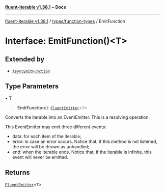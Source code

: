 [**fluent-iterable v1.38.1**](../../../README.md) • **Docs**

***

[fluent-iterable v1.38.1](../../../README.md) / [types/function-types](../README.md) / EmitFunction

# Interface: EmitFunction()\<T\>

## Extended by

- [`AsyncEmitFunction`](AsyncEmitFunction.md)

## Type Parameters

• **T**

> **EmitFunction**(): [`FluentEmitter`](../../../index/interfaces/FluentEmitter.md)\<`T`\>

Converts the iterable into an EventEmitter. This is a resolving operation.

This EventEmitter may emit three different events:

* data: for each item of the iterable;
* error: in case an error occurs. Notice that, if this method is not listened, the error will be thrown as unhandled;
* end: when the iterable ends. Notice that, if the iterable is infinite, this event will never be emitted.

## Returns

[`FluentEmitter`](../../../index/interfaces/FluentEmitter.md)\<`T`\>
